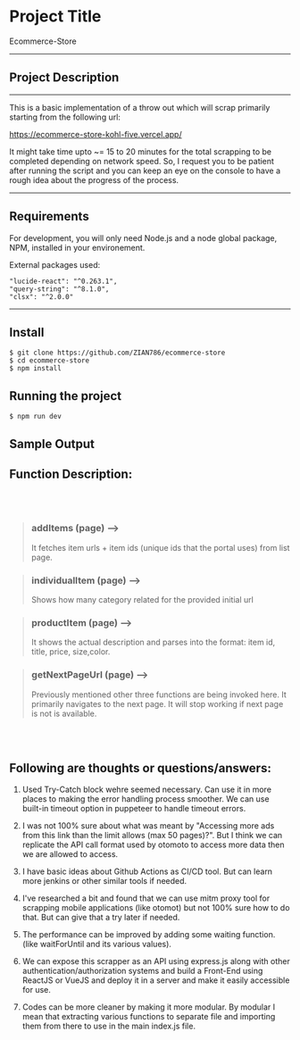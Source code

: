 # Project Title

Ecommerce-Store

---

## Project Description

---

This is a basic implementation of a throw out which will scrap primarily starting from the following url:

https://ecommerce-store-kohl-five.vercel.app/

It might take time upto ~= 15 to 20 minutes for the total scrapping to be completed depending on network speed. So, I request you to be patient after running the script and you can keep an eye on the console to have a rough idea about the progress of the process.

---

## Requirements

For development, you will only need Node.js and a node global package, NPM, installed in your environement.

External packages used:

    "lucide-react": "^0.263.1",
    "query-string": "^8.1.0",
    "clsx": "^2.0.0"

---

## Install

    $ git clone https://github.com/ZIAN786/ecommerce-store
    $ cd ecommerce-store
    $ npm install

## Running the project

    $ npm run dev

## Sample Output

## Function Description:

<br/><br/>

> ### addItems (page) -->
>
> It fetches item urls + item ids (unique ids that the portal uses) from list page.

> ### individualItem (page) -->
>
> Shows how many category related for the provided initial url

> ### productItem (page) -->
>
> It shows the actual description and parses into the format: item id, title, price, size,color.

> ### getNextPageUrl (page) -->
>
> Previously mentioned other three functions are being invoked here.
> It primarily navigates to the next page. It will stop working if next page is not is available.

<br/><br/>

## Following are thoughts or questions/answers:

1. Used Try-Catch block wehre seemed necessary. Can use it in more places to making the error handling process smoother. We can use built-in timeout option in puppeteer to handle timeout errors.

2. I was not 100% sure about what was meant by "Accessing more ads from this link than the limit allows (max 50 pages)?". But I think we can replicate the API call format used by otomoto to access more data then we are allowed to access.

3. I have basic ideas about Github Actions as CI/CD tool. But can learn more jenkins or other similar tools if needed.

4. I've researched a bit and found that we can use mitm proxy tool for scrapping mobile applications (like otomot) but not 100% sure how to do that. But can give that a try later if needed.

5. The performance can be improved by adding some waiting function. (like waitForUntil and its various values).

6. We can expose this scrapper as an API using express.js along with other authentication/authorization systems and build a Front-End using ReactJS or VueJS and deploy it in a server and make it easily accessible for use.

7. Codes can be more cleaner by making it more modular. By modular I mean that extracting various functions to separate file and importing them from there to use in the main index.js file.

